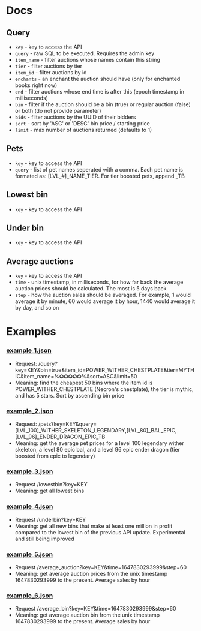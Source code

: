 # Docs
## Query
- `key` - key to access the API
- `query` - raw SQL to be executed. Requires the admin key
- `item_name` - filter auctions whose names contain this string
- `tier` - filter auctions by tier
- `item_id` - filter auctions by id
- `enchants` - an enchant the auction should have (only for enchanted books right now)
- `end` - filter auctions whose end time is after this (epoch timestamp in milliseconds)
- `bin` - filter if the auction should be a bin (true) or regular auction (false) or both (do not provide parameter)
- `bids` - filter auctions by the UUID of their bidders
- `sort` - sort by 'ASC' or 'DESC' bin price / starting price
- `limit` - max number of auctions returned (defaults to 1)

## Pets
- `key` - key to access the API
- `query` - list of pet names seperated with a comma. Each pet name is formated as: [LVL_#]_NAME_TIER. For tier boosted pets, append _TB

## Lowest bin
- `key` - key to access the API

## Under bin
- `key` - key to access the API

## Average auctions
- `key` - key to access the API
- `time` - unix timestamp, in milliseconds, for how far back the average auction prices should be calculated. The most is 5 days back
- `step` - how the auction sales should be averaged. For example, 1 would average it by minute, 60 would average it by hour, 1440 would average it by day, and so on

# Examples
### [example_1.json](https://github.com/kr45732/rust-query-api/blob/main/examples/example_1.json)
- Request: /query?key=KEY&bin=true&item_id=POWER_WITHER_CHESTPLATE&tier=MYTHIC&item_name=%✪✪✪✪✪%&sort=ASC&limit=50
- Meaning: find the cheapest 50 bins where the item id is POWER_WITHER_CHESTPLATE (Necron's chestplate), the tier is mythic, and has 5 stars. Sort by ascending bin price

### [example_2.json](https://github.com/kr45732/rust-query-api/blob/main/examples/example_2.json)
- Request: /pets?key=KEY&query=[LVL_100]_WITHER_SKELETON_LEGENDARY,[LVL_80]_BAL_EPIC,[LVL_96]_ENDER_DRAGON_EPIC_TB
- Meaning: get the average pet prices for a level 100 legendary wither skeleton, a level 80 epic bal, and a level 96 epic ender dragon (tier boosted from epic to legendary)

### [example_3.json](https://github.com/kr45732/rust-query-api/blob/main/examples/example_3.json)
- Request /lowestbin?key=KEY
- Meaning: get all lowest bins

### [example_4.json](https://github.com/kr45732/rust-query-api/blob/main/examples/example_4.json)
- Request /underbin?key=KEY
- Meaning: get all new bins that make at least one million in profit compared to the lowest bin of the previous API update. Experimental and still being improved

### [example_5.json](https://github.com/kr45732/rust-query-api/blob/main/examples/example_5.json)
- Request /average_auction?key=KEY&time=1647830293999&step=60
- Meaning: get average auction prices from the unix timestamp 1647830293999 to the present. Average sales by hour

### [example_6.json](https://github.com/kr45732/rust-query-api/blob/main/examples/example_6.json)
- Request /average_bin?key=KEY&time=1647830293999&step=60
- Meaning: get average auction bin from the unix timestamp 1647830293999 to the present. Average sales by hour